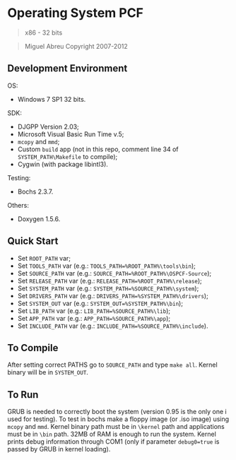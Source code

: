 # Operating System PCF

> x86 - 32 bits

> Miguel Abreu
> Copyright 2007-2012

## Development Environment
OS:
* Windows 7 SP1 32 bits.

SDK:
* DJGPP Version 2.03;
* Microsoft Visual Basic Run Time v.5;
* `mcopy` and `mmd`;
* Custom `build` app (not in this repo, comment line 34 of `SYSTEM_PATH\Makefile` to compile);
* Cygwin (with package libintl3).

Testing:
* Bochs 2.3.7.

Others:
* Doxygen 1.5.6.

## Quick Start
* Set `ROOT_PATH` var;
* Set `TOOLS_PATH` var (e.g.: `TOOLS_PATH=%ROOT_PATH%\tools\bin`);
* Set `SOURCE_PATH` var (e.g.: `SOURCE_PATH=%ROOT_PATH%\OSPCF-Source`);
* Set `RELEASE_PATH` var (e.g.: `RELEASE_PATH=%ROOT_PATH%\release`);
* Set `SYSTEM_PATH` var (e.g.: `SYSTEM_PATH=%SOURCE_PATH%\system`);
* Set `DRIVERS_PATH` var (e.g.: `DRIVERS_PATH=%SYSTEM_PATH%\drivers`);
* Set `SYSTEM_OUT` var (e.g.: `SYSTEM_OUT=%SYSTEM_PATH%\bin`);
* Set `LIB_PATH` var (e.g.: `LIB_PATH=%SOURCE_PATH%\lib`);
* Set `APP_PATH` var (e.g.: `APP_PATH=%SOURCE_PATH%\app`);
* Set `INCLUDE_PATH` var (e.g.: `INCLUDE_PATH=%SOURCE_PATH%\include`).

## To Compile
After setting correct PATHS go to `SOURCE_PATH` and type `make all`. Kernel binary will be in `SYSTEM_OUT`.

## To Run
GRUB is needed to correctly boot the system (version 0.95 is the only one i used for testing). To test in bochs make a floppy image (or .iso image) using `mcopy` and `mmd`. Kernel binary path must be in `\kernel` path and applications must be in `\bin` path. 32MB of RAM is enough to run the system. Kernel prints debug information through COM1 (only if parameter `debug0=true` is passed by GRUB in kernel loading).
